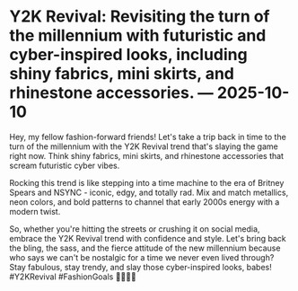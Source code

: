 # Y2K Revival: Revisiting the turn of the millennium with futuristic and cyber-inspired looks, including shiny fabrics, mini skirts, and rhinestone accessories. — 2025-10-10

Hey, my fellow fashion-forward friends! Let's take a trip back in time to the turn of the millennium with the Y2K Revival trend that's slaying the game right now. Think shiny fabrics, mini skirts, and rhinestone accessories that scream futuristic cyber vibes.

Rocking this trend is like stepping into a time machine to the era of Britney Spears and NSYNC - iconic, edgy, and totally rad. Mix and match metallics, neon colors, and bold patterns to channel that early 2000s energy with a modern twist.

So, whether you're hitting the streets or crushing it on social media, embrace the Y2K Revival trend with confidence and style. Let's bring back the bling, the sass, and the fierce attitude of the new millennium because who says we can't be nostalgic for a time we never even lived through? Stay fabulous, stay trendy, and slay those cyber-inspired looks, babes! #Y2KRevival #FashionGoals 🌟✨💅🏽